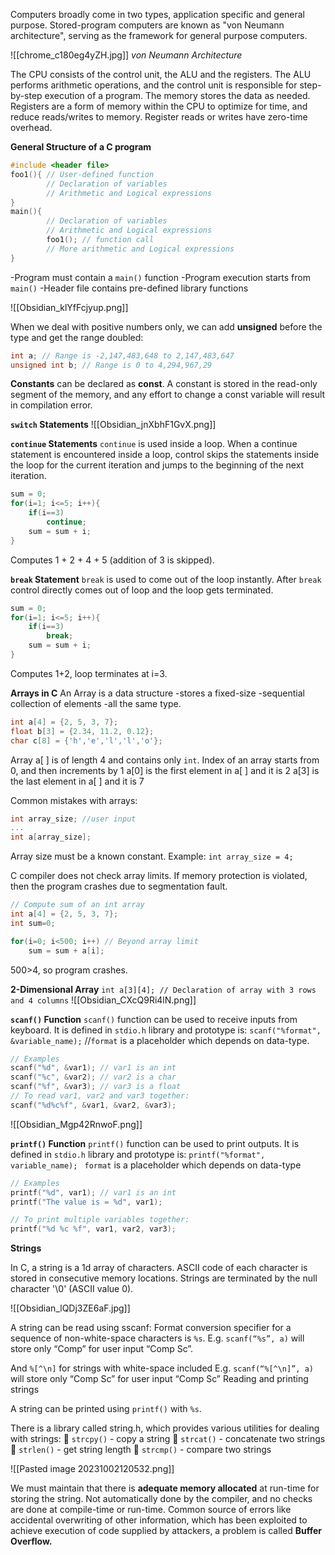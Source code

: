 Computers broadly come in two types, application specific and general purpose. Stored-program computers are known as "von Neumann architecture", serving as the framework for general purpose computers.

![[chrome_c180eg4yZH.jpg]]
*von Neumann Architecture*

The CPU consists of the control unit, the ALU and the registers. The ALU performs arithmetic operations, and the control unit is responsible for step-by-step execution of a program. The memory stores the data as needed. Registers are a form of memory within the CPU to optimize for time, and reduce reads/writes to memory. Register reads or writes have zero-time overhead.

**General Structure of a C program**

```c
#include <header file> 
foo1(){ // User-defined function 
		// Declaration of variables 
		// Arithmetic and Logical expressions 
} 
main(){ 
		// Declaration of variables
		// Arithmetic and Logical expressions 
		foo1(); // function call 
		// More arithmetic and Logical expressions 
}
```
-Program must contain a `main()` function
-Program execution starts from `main()` 
-Header file contains pre-defined library functions

![[Obsidian_klYfFcjyup.png]]

When we deal with positive numbers only, we can add **unsigned** before the type and get the range doubled: 
```c
int a; // Range is -2,147,483,648 to 2,147,483,647 
unsigned int b; // Range is 0 to 4,294,967,29
```


**Constants** can be declared as **const**. A constant is stored in the read-only segment of the memory, and any effort to change a const variable will result in compilation error.

**`switch` Statements**
![[Obsidian_jnXbhF1GvX.png]]

**`continue` Statements**
`continue` is used inside a loop. When a continue statement is encountered inside a loop, control skips the statements inside the loop for the current iteration and jumps to the beginning of the next iteration.

```c
sum = 0; 
for(i=1; i<=5; i++){
	if(i==3) 
		continue;
	sum = sum + i; 
} 
```
Computes 1 + 2 + 4 + 5 (addition of 3 is skipped).

**`break` Statement** 
`break` is used to come out of the loop instantly. After `break` control directly comes out of loop and the loop gets terminated. 
```c
sum = 0; 
for(i=1; i<=5; i++){
	if(i==3) 
		break; 
	sum = sum + i; 
} 
```
Computes 1+2, loop terminates at i=3.

**Arrays in C** 
An Array is a data structure
	-stores a fixed-size
	-sequential collection of elements
	-all the same type. 
```c
int a[4] = {2, 5, 3, 7}; 
float b[3] = {2.34, 11.2, 0.12}; 
char c[8] = {'h','e','l','l','o'};
```
Array a[ ] is of length 4 and contains only `int`.
Index of an array starts from 0, and then increments by 1 
	a[0] is the first element in a[ ] and it is 2
	a[3] is the last element in a[ ] and it is 7

Common mistakes with arrays: 
```c
int array_size; //user input 
... 
int a[array_size];
```
Array size must be a known constant. Example: `int array_size = 4;`

C compiler does not check array limits. If memory protection is violated, then the program crashes due to segmentation fault.
```c
// Compute sum of an int array 
int a[4] = {2, 5, 3, 7}; 
int sum=0; 

for(i=0; i<500; i++) // Beyond array limit 
	sum = sum + a[i];
```
500>4, so program crashes.

**2-Dimensional Array**
`int a[3][4]; // Declaration of array with 3 rows and 4 columns`
![[Obsidian_CXcQ9Ri4lN.png]]

**`scanf()` Function**
`scanf()` function can be used to receive inputs from keyboard. It is defined in `stdio.h` library and prototype is: 
`scanf("%format", &variable_name);` 
//`format` is a placeholder which depends on data-type.

```c
// Examples 
scanf("%d", &var1); // var1 is an int 
scanf("%c", &var2); // var2 is a char 
scanf("%f", &var3); // var3 is a float 
// To read var1, var2 and var3 together: 
scanf("%d%c%f", &var1, &var2, &var3);
```
![[Obsidian_Mgp42RnwoF.png]]

**`printf()` Function** 
`printf()` function can be used to print outputs. It is defined in `stdio.h` library and prototype is: `printf("%format", variable_name); `
`format` is a placeholder which depends on data-type
```c
// Examples 
printf("%d", var1); // var1 is an int 
printf("The value is = %d", var1); 

// To print multiple variables together:
printf("%d %c %f", var1, var2, var3);
```

**Strings**

In C, a string is a 1d array of characters. ASCII code of each character is stored in consecutive memory locations. Strings are terminated by the null character '\0' (ASCII value 0).

![[Obsidian_lQDj3ZE6aF.jpg]]

A string can be read using sscanf:
Format conversion specifier for a sequence of non-white-space characters is `%s`. E.g. `scanf(“%s”, a)` will store only “Comp” for user input “Comp Sc”. 

And `%[^\n]` for strings with white-space included E.g. `scanf(“%[^\n]”, a)` will store only “Comp Sc” for user input “Comp Sc” Reading and printing strings 

A string can be printed using `printf()` with `%s`.

There is a library called string.h, which provides various utilities for dealing with strings:
 `strcpy()` - copy a string 
 `strcat()` - concatenate two strings 
 `strlen()` - get string length 
 `strcmp()` - compare two strings

![[Pasted image 20231002120532.png]]

We must maintain that there is **adequate memory allocated** at run-time for storing the string. Not automatically done by the compiler, and no checks are done at compile-time or run-time. Common source of errors like accidental overwriting of other information, which has been exploited to achieve execution of code supplied by attackers, a problem is called **Buffer Overflow.**
